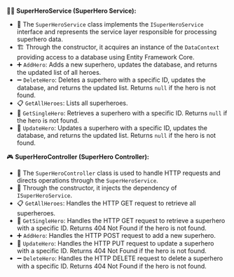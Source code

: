 👨‍💻 **SuperHeroService (SuperHero Service):**
   - 🔄 The `SuperHeroService` class implements the `ISuperHeroService` interface and represents the service layer responsible for processing superhero data.
   - 🏗️ Through the constructor, it acquires an instance of the `DataContext` providing access to a database using Entity Framework Core.
   - ➕ `AddHero`: Adds a new superhero, updates the database, and returns the updated list of all heroes.
   - ➖ `DeleteHero`: Deletes a superhero with a specific ID, updates the database, and returns the updated list. Returns `null` if the hero is not found.
   - 📋 `GetAllHeroes`: Lists all superheroes.
   - 🎯 `GetSingleHero`: Retrieves a superhero with a specific ID. Returns `null` if the hero is not found.
   - 🔄 `UpdateHero`: Updates a superhero with a specific ID, updates the database, and returns the updated list. Returns `null` if the hero is not found.

🎮 **SuperHeroController (SuperHero Controller):**
   - 🔄 The `SuperHeroController` class is used to handle HTTP requests and directs operations through the `SuperHeroService`.
   - 🔄 Through the constructor, it injects the dependency of `ISuperHeroService`.
   - 📋 `GetAllHeroes`: Handles the HTTP GET request to retrieve all superheroes.
   - 🎯 `GetSingleHero`: Handles the HTTP GET request to retrieve a superhero with a specific ID. Returns 404 Not Found if the hero is not found.
   - ➕ `AddHero`: Handles the HTTP POST request to add a new superhero.
   - 🔄 `UpdateHero`: Handles the HTTP PUT request to update a superhero with a specific ID. Returns 404 Not Found if the hero is not found.
   - ➖ `DeleteHero`: Handles the HTTP DELETE request to delete a superhero with a specific ID. Returns 404 Not Found if the hero is not found.
